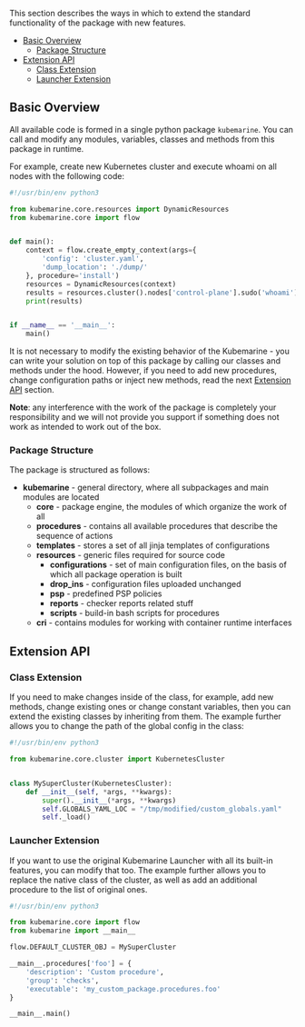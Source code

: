 This section describes the ways in which to extend the standard functionality of the package with new features.

- [Basic Overview](#basic-overview)
  - [Package Structure](#package-structure)
- [Extension API](#extension-api)
  - [Class Extension](#class-extension)
  - [Launcher Extension](#launcher-extension)

## Basic Overview

All available code is formed in a single python package `kubemarine`. You can call and modify any modules, variables,
classes and methods from this package in runtime. 

For example, create new Kubernetes cluster and execute whoami on all nodes with the following code:

```python
#!/usr/bin/env python3

from kubemarine.core.resources import DynamicResources
from kubemarine.core import flow


def main():
    context = flow.create_empty_context(args={
        'config': 'cluster.yaml',
        'dump_location': './dump/'
    }, procedure='install')
    resources = DynamicResources(context)
    results = resources.cluster().nodes['control-plane'].sudo('whoami')
    print(results)


if __name__ == '__main__':
    main()
```

It is not necessary to modify the existing behavior of the Kubemarine - you can write your solution on top of this
package by calling our classes and methods under the hood. However, if you need to add new procedures, change
configuration paths or inject new methods, read the next [Extension API](#extension-api) section.

**Note**: any interference with the work of the package is completely your responsibility and we will not provide you
support if something does not work as intended to work out of the box.

### Package Structure

The package is structured as follows:

- **kubemarine** - general directory, where all subpackages and main modules are located
  - **core** - package engine, the modules of which organize the work of all
  - **procedures** - contains all available procedures that describe the sequence of actions
  - **templates** - stores a set of all jinja templates of configurations
  - **resources** - generic files required for source code
    - **configurations** - set of main configuration files, on the basis of which all package operation is built
    - **drop_ins** - configuration files uploaded unchanged
    - **psp** - predefined PSP policies
    - **reports** - checker reports related stuff
    - **scripts** - build-in bash scripts for procedures
  - **cri** - contains modules for working with container runtime interfaces

## Extension API

### Class Extension

If you need to make changes inside of the class, for example, add new methods, change existing ones or change constant
variables, then you can extend the existing classes by inheriting from them. The example further allows you to change
the path of the global config in the class:

```python
#!/usr/bin/env python3

from kubemarine.core.cluster import KubernetesCluster


class MySuperCluster(KubernetesCluster):
    def __init__(self, *args, **kwargs):
        super().__init__(*args, **kwargs)
        self.GLOBALS_YAML_LOC = "/tmp/modified/custom_globals.yaml"
        self._load()
```


### Launcher Extension

If you want to use the original Kubemarine Launcher with all its built-in features, you can modify that too. The example
further allows you to replace the native class of the cluster, as well as add an additional procedure to the list of
original ones.

```python
#!/usr/bin/env python3

from kubemarine.core import flow
from kubemarine import __main__

flow.DEFAULT_CLUSTER_OBJ = MySuperCluster

__main__.procedures['foo'] = {
    'description': 'Custom procedure',
    'group': 'checks',
    'executable': 'my_custom_package.procedures.foo'
}

__main__.main()
```

